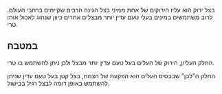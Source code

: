 בצל ירוק הוא עליו הירוקים של אחת ממיני בצל הגינה הרבים שקיימים ברחבי העולם. לרוב משתמשים במינים בעלי טעם עדין יותר מבצלים אחרים כיוון שנהוג לאכול אותו טרי.

## במטבח

החלק העליון, הירוק של העלים בעל טעם עדין יותר מבצל ולכן ניתן להשתמש בו טרי.

החלק ה"לבן" שבבסיס העלים הוא הפקעת של הצמח, בצל קטן בעל טעם עדין שניתן להשתמש באופן דומה לבצל רגיל בבישול.